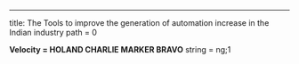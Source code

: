 -----
title: The Tools to improve the generation of automation increase in the Indian industry
path = 0

**Velocity = HOLAND CHARLIE MARKER BRAVO**
string = ng;1 
